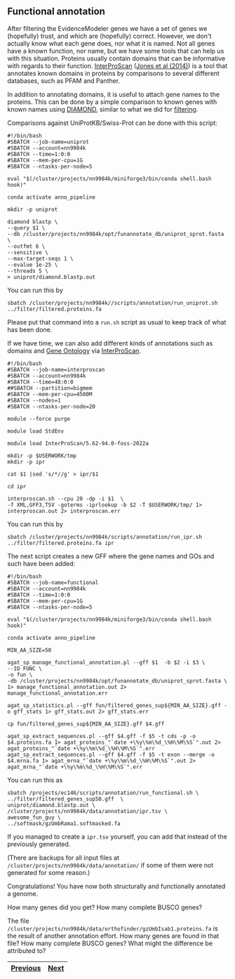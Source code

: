 ## Functional annotation

After filtering the EvidenceModeler genes we have a set of genes we (hopefully) trust, and which are (hopefully) correct. However, we don't actually know what each gene does, nor what it is named. Not all genes have a known function, nor name, but we have some tools that can help us with this situation. Proteins usually contain domains that can be informative with regards to their function. [InterProScan](https://github.com/ebi-pf-team/interproscan) ([Jones et al (2014)](https://academic.oup.com/bioinformatics/article/30/9/1236/237988)) is a tool that annotates known domains in proteins by comparisons to several different databases, such as PFAM and Panther. 

In addition to annotating domains, it is useful to attach gene names to the proteins. This can be done by a simple comparison to known genes with known names using [DIAMOND](https://github.com/bbuchfink/diamond), similar to what we did for [filtering](06_filtering.md). 

Comparisons against UniProtKB/Swiss-Prot can be done with this script:
```
#!/bin/bash
#SBATCH --job-name=uniprot
#SBATCH --account=nn9984k
#SBATCH --time=1:0:0
#SBATCH --mem-per-cpu=1G
#SBATCH --ntasks-per-node=5

eval "$(/cluster/projects/nn9984k/miniforge3/bin/conda shell.bash hook)" 

conda activate anno_pipeline

mkdir -p uniprot

diamond blastp \
--query $1 \
--db /cluster/projects/nn9984k/opt/funannotate_db/uniprot_sprot.fasta \
--outfmt 6 \
--sensitive \
--max-target-seqs 1 \
--evalue 1e-25 \
--threads 5 \
> uniprot/diamond.blastp.out
```
You can run this by 
```
sbatch /cluster/projects/nn9984k//scripts/annotation/run_uniprot.sh ../filter/filtered.proteins.fa
```
Please put that command into a `run.sh` script as usual to keep track of what has been done.

If we have time, we can also add different kinds of annotations such as domains and [Gene Ontology](https://geneontology.org/) via [InterProScan](https://github.com/ebi-pf-team/interproscan).

```
#!/bin/bash
#SBATCH --job-name=interproscan
#SBATCH --account=nn9984k
#SBATCH --time=48:0:0
##SBATCH --partition=bigmem
#SBATCH --mem-per-cpu=4500M
#SBATCH --nodes=1
#SBATCH --ntasks-per-node=20

module --force purge

module load StdEnv

module load InterProScan/5.62-94.0-foss-2022a

mkdir -p $USERWORK/tmp
mkdir -p ipr

cat $1 |sed 's/*//g' > ipr/$1

cd ipr

interproscan.sh --cpu 20 -dp -i $1  \
-f XML,GFF3,TSV -goterms -iprlookup -b $2 -T $USERWORK/tmp/ 1> interproscan.out 2> interproscan.err 
```

You can run this by 
```
sbatch /cluster/projects/nn9984k/scripts/annotation/run_ipr.sh ../filter/filtered.proteins.fa ipr
```

The next script creates a new GFF where the gene names and GOs and such have been added:

```
#!/bin/bash
#SBATCH --job-name=functional
#SBATCH --account=nn9984k
#SBATCH --time=1:0:0
#SBATCH --mem-per-cpu=1G
#SBATCH --ntasks-per-node=5

eval "$(/cluster/projects/nn9984k/miniforge3/bin/conda shell.bash hook)" 

conda activate anno_pipeline

MIN_AA_SIZE=50

agat_sp_manage_functional_annotation.pl --gff $1  -b $2 -i $3 \
--ID FUNC \
-o fun \
-db /cluster/projects/nn9984k/opt/funannotate_db/uniprot_sprot.fasta \
1> manage_functional_annotation.out 2> manage_functional_annotation.err

agat_sp_statistics.pl --gff fun/filtered_genes_sup${MIN_AA_SIZE}.gff -o gff_stats 1> gff_stats.out 2> gff_stats.err

cp fun/filtered_genes_sup${MIN_AA_SIZE}.gff $4.gff 

agat_sp_extract_sequences.pl --gff $4.gff -f $5 -t cds -p -o $4.proteins.fa 1> agat_proteins_"`date +\%y\%m\%d_\%H\%M\%S`".out 2> agat_proteins_"`date +\%y\%m\%d_\%H\%M\%S`".err
agat_sp_extract_sequences.pl --gff $4.gff -f $5 -t exon --merge -o $4.mrna.fa 1> agat_mrna_"`date +\%y\%m\%d_\%H\%M\%S`".out 2> agat_mrna_"`date +\%y\%m\%d_\%H\%M\%S`".err
```

You can run this as
```
sbatch /projects/ec146/scripts/annotation/run_functional.sh \
../filter/filtered_genes_sup50.gff  \
uniprot/diamond.blastp.out \
/cluster/projects/nn9984k/data/annotation/ipr.tsv \
awesome_fun_guy \
../softmask/gzUmbRama1.softmasked.fa
```
If you managed to create a `ipr.tsv` yourself, you can add that instead of the previously generated.

(There are backups for all input files at `/cluster/projects/nn9984k/data/annotation/` if some of them were not generated for some reason.)


Congratulations! You have now both structurally and functionally annotated a genome.

How many genes did you get? How many complete BUSCO genes?

The file `/cluster/projects/nn9984k/data/orthofinder/gzUmbIsab1.proteins.fa` is the result of another annotation effort. How many genes are found in that file? How many complete BUSCO genes? What might the difference be attributed to?

|[Previous](https://github.com/ebp-nor/gworkshop-2024/blob/main/day2_genome_annotation/06_filtering.md)|[Next](https://github.com/ebp-nor/workshop-2024/blob/main/day2_genome_annotation/orthofinder.md)|
|---|---|


